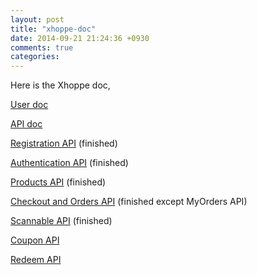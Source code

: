 ```yaml
---
layout: post
title: "xhoppe-doc"
date: 2014-09-21 21:24:36 +0930
comments: true
categories:
---
```


Here is the Xhoppe doc,

[User doc](/user-doc)



[API doc](/api-doc)

[Registration API](/api-register) (finished)

[Authentication API](/api-authentication) (finished)

[Products API](/product-api) (finished)

[Checkout and Orders API](/checkout-api) (finished except MyOrders API)

[Scannable API](/scanable-api) (finished)

[Coupon API](/coupon-api)

[Redeem API](/redeem-api)
